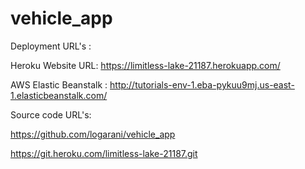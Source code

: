# vehicle_app

Deployment URL's :

Heroku Website URL: https://limitless-lake-21187.herokuapp.com/ 

AWS Elastic Beanstalk : http://tutorials-env-1.eba-pykuu9mj.us-east-1.elasticbeanstalk.com/

Source code URL's: 

https://github.com/logarani/vehicle_app

https://git.heroku.com/limitless-lake-21187.git
